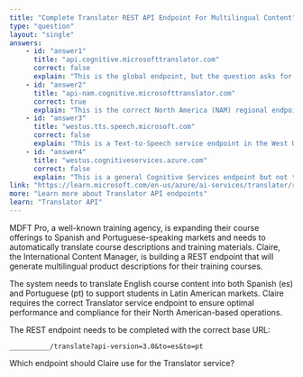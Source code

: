 ```yaml
---
title: "Complete Translator REST API Endpoint For Multilingual Content"
type: "question"
layout: "single"
answers:
    - id: "answer1"
      title: "api.cognitive.microsofttranslator.com"
      correct: false
      explain: "This is the global endpoint, but the question asks for a specific regional endpoint which provides better performance and compliance for certain regions."
    - id: "answer2"
      title: "api-nam.cognitive.microsofttranslator.com"
      correct: true
      explain: "This is the correct North America (NAM) regional endpoint for the Translator service, providing optimal performance for applications in the North American region."
    - id: "answer3"
      title: "westus.tts.speech.microsoft.com"
      correct: false
      explain: "This is a Text-to-Speech service endpoint in the West US region, not the Translator service endpoint needed for text translation."
    - id: "answer4"
      title: "westus.cognitiveservices.azure.com"
      correct: false
      explain: "This is a general Cognitive Services endpoint but not the specific Translator service endpoint required for translation API calls."
link: "https://learn.microsoft.com/en-us/azure/ai-services/translator/reference/v3-0-translate"
more: "Learn more about Translator API endpoints"
learn: "Translator API"
---
```


MDFT Pro, a well-known training agency, is expanding their course offerings to Spanish and Portuguese-speaking markets and needs to automatically translate course descriptions and training materials. Claire, the International Content Manager, is building a REST endpoint that will generate multilingual product descriptions for their training courses. 

The system needs to translate English course content into both Spanish (es) and Portuguese (pt) to support students in Latin American markets. Claire requires the correct Translator service endpoint to ensure optimal performance and compliance for their North American-based operations.

The REST endpoint needs to be completed with the correct base URL:

```
__________/translate?api-version=3.0&to=es&to=pt
```

Which endpoint should Claire use for the Translator service?
